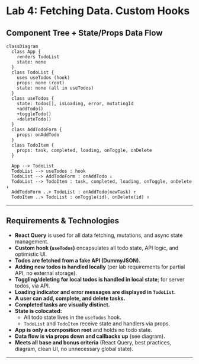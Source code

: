 # Lab 4: Fetching Data. Custom Hooks

## Component Tree + State/Props Data Flow

```mermaid
classDiagram
  class App {
    renders TodoList
    state: none
  }
  class TodoList {
    uses useTodos (hook)
    props: none (root)
    state: none (all in useTodos)
  }
  class useTodos {
    state: todos[], isLoading, error, mutatingId
    +addTodo()
    +toggleTodo()
    +deleteTodo()
  }
  class AddTodoForm {
    props: onAddTodo
  }
  class TodoItem {
    props: task, completed, loading, onToggle, onDelete
  }

  App --> TodoList
  TodoList --> useTodos : hook
  TodoList --> AddTodoForm : onAddTodo ↓
  TodoList --> TodoItem : task, completed, loading, onToggle, onDelete ↓
  AddTodoForm ..> TodoList : onAddTodo(newTask) ↑
  TodoItem ..> TodoList : onToggle(id), onDelete(id) ↑
```

---

## Requirements & Technologies

- **React Query** is used for all data fetching, mutations, and async state management.
- **Custom hook (`useTodos`)** encapsulates all todo state, API logic, and optimistic UI.
- **Todos are fetched from a fake API (DummyJSON).**
- **Adding new todos is handled locally** (per lab requirements for partial API, no external storage).
- **Toggling/deleting for local todos is handled in local state**; for server todos, via API.
- **Loading indicator and error messages are displayed in `TodoList`.**
- **A user can add, complete, and delete tasks.**
- **Completed tasks are visually distinct.**
- **State is colocated:**  
  - All todo state lives in the `useTodos` hook.  
  - `TodoList` and `TodoItem` receive state and handlers via props.
- **App is only a composition root** and holds no todo state.
- **Data flow is via props down and callbacks up** (see diagram).
- **Meets all base and bonus criteria** (React Query, best practices, diagram, clean UI, no unnecessary global state).

---
